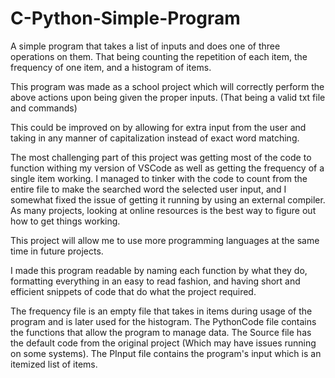 # C-Python-Simple-Program
A simple program that takes a list of inputs and does one of three operations on them. That being counting the repetition of each item, the frequency of one item, and a histogram of items.

This program was made as a school project which will correctly perform the above actions upon being given the proper inputs. (That being a valid txt file and commands)

This could be improved on by allowing for extra input from the user and taking in any manner of capitalization instead of exact word matching.

The most challenging part of this project was getting most of the code to function withing my version of VSCode as well as getting the frequency of a single item working. I managed to tinker with the code to count from the entire file to make the searched word the selected user input, and I somewhat fixed the issue of getting it running by using an external compiler. As many projects, looking at online resources is the best way to figure out how to get things working.

This project will allow me to use more programming languages at the same time in future projects.

I made this program readable by naming each function by what they do, formatting everything in an easy to read fashion, and having short and efficient snippets of code that do what the project required.

The frequency file is an empty file that takes in items during usage of the program and is later used for the histogram.
The PythonCode file contains the functions that allow the program to manage data.
The Source file has the default code from the original project (Which may have issues running on some systems).
The PInput file contains the program's input which is an itemized list of items.
